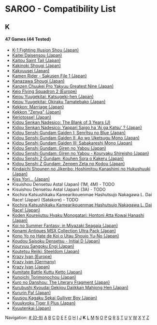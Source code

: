 # SAROO - Compatibility List

## K

#### 47 Games (44 Tested)

- [K-1 Fighting Illusion Shou (Japan)](../../Regions/Japan/T-26102G/01/README.md)
- [Kaitei Daisensou (Japan)](../../Regions/Japan/T-15006G/01/README.md)
- [Kaitou Saint Tail (Japan)](../../Regions/Japan/T-28201G/01/README.md)
- [Kakinoki Shougi (Japan)](../../Regions/Japan/T-2104G/01/README.md)
- [Kakyuusei (Japan)](../../Regions/Japan/T-28002G/01/README.md)
- [Kamen Rider - Sakusen File 1 (Japan)](../../Regions/Japan/T-14101G/01/README.md)
- [Kanazawa Shougi (Japan)](../../Regions/Japan/T-16505G/01/README.md)
- [Kanzen Chuukei Pro Yakyuu Greatest Nine (Japan)](../../Regions/Japan/GS-9017/01/README.md)
- [Keio Flying Squadron 2 (Europe)](../../Regions/Europe/T-6008H-50/01/README.md)
- [Keiou Yuugekitai: Katsugeki-hen (Japan)](../../Regions/Japan/T-6003G/01/README.md)
- [Keiou Yuugekitai: Okiraku Tamatebako (Japan)](../../Regions/Japan/610-6321-0/01/README.md)
- [Kekkon: Marriage (Japan)](../../Regions/Japan/T-10501G/01/README.md)
- [Kekkon "Zenya" (Japan)](../../Regions/Japan/T-10502G/01/README.md)
- [Keriotosse! (Japan)](../../Regions/Japan/T-30306G/01/README.md)
- [Kidou Senkan Nadesico: The Blank of 3 Years (J)](../../Regions/Japan/GS-9195/01/README.md)
- [Kidou Senkan Nadesico: Yappari Saigo ha 'Ai ga Katsu' ? (Japan)](../../Regions/Japan/GS-9142/01/README.md)
- [Kidou Senshi Gundam Gaiden I: Senritsu no Blue (Japan)](../../Regions/Japan/T-13306G/01/README.md)
- [Kidou Senshi Gundam Gaiden II: Ao wo Uketsugu Mono (Japan)](../../Regions/Japan/T-13309G/01/README.md)
- [Kidou Senshi Gundam Gaiden III: Sabakareshi Mono (Japan)](../../Regions/Japan/T-13312G/01/README.md)
- [Kidou Senshi Gundam: Giren no Yabou (Japan)](../../Regions/Japan/T-13327G/01/README.md)
- [Kidou Senshi Gundam: Giren no Yabou - Kouryaku Shireisho (Japan)](../../Regions/Japan/T-13333G/01/README.md)
- [Kidou Senshi Z Gundam: Kouhen Sora o Kakeru (Japan)](../../Regions/Japan/T-13320G/01/README.md)
- [Kidou Senshi Z Gundam: Zenpen Zeta no Kodou (Japan)](../../Regions/Japan/T-13315G/01/README.md)
- [Kindaichi Shounen no Jikenbo: Hoshimitou Kanashimi no Hukushuuki (Japan)](../../Regions/Japan/T-14315G/01/README.md)
- [Kiss Yori... (Japan)](../../Regions/Japan/T-19724G/01/README.md)
- Kisuishou Densetsu Astal (Japan) (1M, 4M) - TODO
- Kisuishou Densetsu Astal (Japan) (3A) - TODO
- Kochira Katsushikaku Kamearikouenmae Hashutsujo Nakagawa L. Dai Race! (Japan) (Satakore) - TODO
- [Kochira Katsushikaku Kamearikouenmae Hashutsujo Nakagawa L. Dai Race! (Japan)](../../Regions/Japan/T-13319G/01/README.md)
- [Koden Koureijutsu Hyaku Monogatari: Hontoni Atta Kowai Hanashi (Japan)](../../Regions/Japan/T-14312G/01/README.md)
- [Koi no Summer Fantasy: in Miyazaki Seagaia (Japan)](../../Regions/Japan/T-23407G/01/README.md)
- [Konami Antiques MSX Collection Ultra Pack (Japan)](../../Regions/Japan/T-9530G/01/README.md)
- [Kono Yo no Hate de Koi o Utau Shoujo Yu-No (Japan)](../../Regions/Japan/T-28004G/01/README.md)
- [Koudou Saisoku Densetsu - Initial D (Japan)](../../Regions/Japan/T-25503G/01/README.md)
- [Kouryuu Sangoku Engi (Japan)](../../Regions/Japan/T-26104G/01/README.md)
- [Koutetsu Reiiki: Steeldom (Japan)](../../Regions/Japan/T-1805G/01/README.md)
- [Krazy Ivan (Europe)](../../Regions/Europe/T-11305H/01/README.md)
- [Krazy Ivan (Germany)](../../Regions/Germany/T-11305H/01/README.md)
- [Krazy Ivan (Japan)](../../Regions/Japan/T-18605G/01/README.md)
- [Kumitate Battle Kuttu Ketto (Japan)](../../Regions/Japan/T-1813G/01/README.md)
- [Kunoichi Torimonochou (Japan)](../../Regions/Japan/T-6803G/01/README.md)
- [Kuro no Danshou: The Literary Fragment (Japan)](../../Regions/Japan/T-21203G/01/README.md)
- [Kurubushi Kyoudai Gekijou Daiikkan Mahjong Hen (Japan)](../../Regions/Japan/T-21803G/01/README.md)
- [Kururin Pa! (Japan)](../../Regions/Japan/T-24201G/01/README.md)
- [Kuusou Kagaku Sekai Gulliver Boy (Japan)](../../Regions/Japan/T-14303G/01/README.md)
- [Kyuukyoku Tiger II Plus (Japan)](../../Regions/Japan/T-18715G/01/README.md)
- [Kyuutenkai (Japan)](../../Regions/Japan/T-1801G/01/README.md)

Navigation:
[# (0-9)](./09.md) [A](./A.md) [B](./B.md) [C](./C.md) [D](./D.md) [E](./E.md) [F](./F.md) [G](./G.md) [H](./H.md) [I](./I.md) [J](./J.md) **K** [L](./L.md) [M](./M.md) [N](./N.md) [O](./O.md) [P](./P.md) [Q](./Q.md) [R](./R.md) [S](./S.md) [T](./T.md) [U](./U.md) [V](./V.md) [W](./W.md) [X](./X.md) [Y](./Y.md) [Z](./Z.md)
